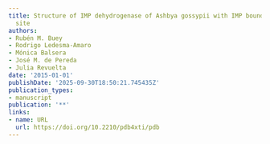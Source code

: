 ```yaml
---
title: Structure of IMP dehydrogenase of Ashbya gossypii with IMP bound to the active
  site
authors:
- Rubén M. Buey
- Rodrigo Ledesma‐Amaro
- Mónica Balsera
- José M. de Pereda
- Julia Revuelta
date: '2015-01-01'
publishDate: '2025-09-30T18:50:21.745435Z'
publication_types:
- manuscript
publication: '**'
links:
- name: URL
  url: https://doi.org/10.2210/pdb4xti/pdb
---
```

